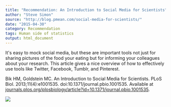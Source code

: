 ```yaml
---
title: "Recommendation: An Introduction to Social Media for Scientists"
author: "Steve Simon"
source: "http://blog.pmean.com/social-media-for-scientists/"
date: "2015-04-30"
category: Recommendation
tags: Human side of statistics
output: html_document
---
```


It's easy to mock social media, but these are important tools not just
for sharing pictures of the food your eating but for informing your
colleagues about your research. This article gives a nice overview of
how to effectively use tools like Twitter, Facebook, Tumblr, and
Pinterest.

<!---More--->

Bik HM, Goldstein MC. An Introduction to Social Media for Scientists.
PLoS Biol. 2013;11(4):e1001535. doi:10.1371/journal.pbio.1001535.
Available at
[journals.plos.org/plosbiology/article?id=10.1371/journal.pbio.1001535](http://journals.plos.org/plosbiology/article?id=10.1371/journal.pbio.1001535).

![](../../../web/images/social-media-for-scientists01.png)




